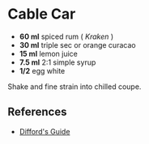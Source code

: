 # Cable Car

* **60 ml** spiced rum ( *Kraken* )
* **30 ml** triple sec or orange curacao
* **15 ml** lemon juice
* **7.5 ml** 2:1 simple syrup
* **1/2** egg white

Shake and fine strain into chilled coupe.

## References

* [Difford's Guide](http://www.diffordsguide.com/cocktails/recipe/349/cable-car)

